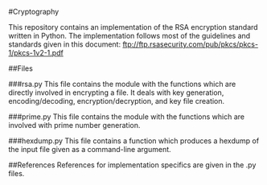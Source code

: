 #Cryptography

This repository contains an implementation of the RSA encryption standard
written in Python.  The implementation follows most of the guidelines and 
standards given in this document: 
ftp://ftp.rsasecurity.com/pub/pkcs/pkcs-1/pkcs-1v2-1.pdf

##Files

###rsa.py
This file contains the module with the functions which are directly involved in 
encrypting a file.  It deals with key generation, encoding/decoding, 
encryption/decryption, and key file creation.

###prime.py
This file contains the module with the functions which are involved with 
prime number generation.

###hexdump.py
This file contains a function which produces a hexdump of the input file given
as a command-line argument.

##References
References for implementation specifics are given in the .py files.
